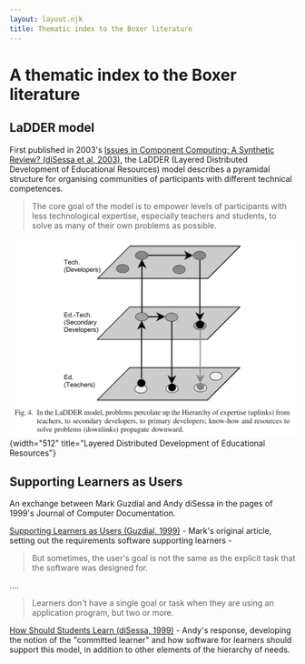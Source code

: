 ```yaml
---
layout: layout.njk
title: Thematic index to the Boxer literature
---
```


# A thematic index to the Boxer literature

## LaDDER model

First published in 2003's [Issues in Component Computing: A Synthetic Review? (diSessa et al, 2003)](<papers/Issues in Component Computing, A Synthetic Review - ILE (diSessa, Azevedo, Parnafes, 2003).pdf>),
the LaDDER (Layered Distributed Development of Educational Resources) model describes a pyramidal structure
for organising communities of participants with different technical competences. 

> The core goal of the model is to empower levels of participants with less technological expertise, 
especially teachers and students, to solve as many of their own problems as possible.

![Ladder](../images/LaDDER.jpg){width="512" title="Layered Distributed Development of Educational Resources"}

## Supporting Learners as Users


An exchange between Mark Guzdial and Andy diSessa in the pages of 1999's Journal of Computer Documentation.

[Supporting Learners as Users (Guzdial, 1999)](<../papers/Supporting Learners as Users - JCD (Guzdial, 1999).pdf>) - Mark's original article,
setting out the requirements software supporting learners - 

> But sometimes, the user's goal is not the same as the explicit task that the
software was designed for.

....

> Learners don't have a single goal or task when they are using an application
program, but two or more.

[How Should Students Learn (diSessa, 1999)](<../papers/How Should Students Learn - JCD (diSessa, 1999).pdf>) - Andy's response,
developing the notion of the "committed learner" and how software for learners should support this model, in addition
to other elements of the hierarchy of needs.
